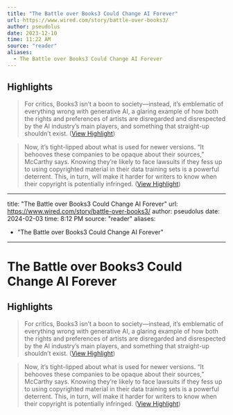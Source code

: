 ```yaml
---
title: "The Battle over Books3 Could Change AI Forever"
url: https://www.wired.com/story/battle-over-books3/
author: pseudolus
date: 2023-12-10
time: 11:22 AM
source: "reader"
aliases:
  - The Battle over Books3 Could Change AI Forever
---
```

## Highlights
> For critics, Books3 isn’t a boon to society—instead, it’s emblematic of everything wrong with generative AI, a glaring example of how both the rights and preferences of artists are disregarded and disrespected by the AI industry’s main players, and something that straight-up shouldn’t exist. ([View Highlight](https://read.readwise.io/read/01h9gtzgntw0kafpp69tmxab3r))

> Now, it’s tight-lipped about what is used for newer versions. “It behooves these companies to be opaque about their sources,” McCarthy says. Knowing they’re likely to face lawsuits if they fess up to using copyrighted material in their data training sets is a powerful deterrent. This, in turn, will make it harder for writers to know when their copyright is potentially infringed. ([View Highlight](https://read.readwise.io/read/01h9gv6e14cj033s059y77zbqc))

---
title: "The Battle over Books3 Could Change AI Forever"
url: https://www.wired.com/story/battle-over-books3/
author: pseudolus
date: 2024-02-03
time: 8:12 PM
source: "reader"
aliases:
  - "The Battle over Books3 Could Change AI Forever"
---
# The Battle over Books3 Could Change AI Forever

## Highlights
> For critics, Books3 isn’t a boon to society—instead, it’s emblematic of everything wrong with generative AI, a glaring example of how both the rights and preferences of artists are disregarded and disrespected by the AI industry’s main players, and something that straight-up shouldn’t exist. ([View Highlight](https://read.readwise.io/read/01h9gtzgntw0kafpp69tmxab3r))

> Now, it’s tight-lipped about what is used for newer versions. “It behooves these companies to be opaque about their sources,” McCarthy says. Knowing they’re likely to face lawsuits if they fess up to using copyrighted material in their data training sets is a powerful deterrent. This, in turn, will make it harder for writers to know when their copyright is potentially infringed. ([View Highlight](https://read.readwise.io/read/01h9gv6e14cj033s059y77zbqc))

